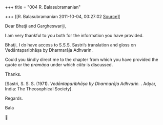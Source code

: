 +++
title = "004 R. Balasubramanian"

+++
[[R. Balasubramanian	2011-10-04, 00:27:02 [Source](https://groups.google.com/g/samskrita/c/gKzy2cIRvoM)]]



Dear Bhatji and Gargheswariji,



I am very thankful to you both for the information you have provided.



Bhatji, I do have access to S.S.S. Sastri’s translation and gloss on Vedāntaparibhāṣa by Dharmarāja Adhvarin.

Could you kindly direct me to the chapter from which you have provided the quote or the *pramāṇa* under which *citta* is discussed.

Thanks.



\[Sastri, S. S. S. (1971). *Vedāntaparibhāṣa by Dharmarāja Adhvarin.* . Adyar, India: The Theosophical Society\].



Regards.



Bala



